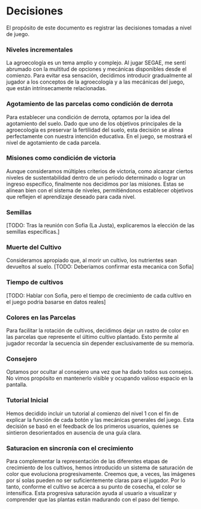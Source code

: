 # Decisiones

El propósito de este documento es registrar las decisiones tomadas a nivel de juego.

### Niveles incrementales

La agroecología es un tema amplio y complejo. Al jugar SEGAE, me sentí abrumado con la multitud de opciones y mecánicas disponibles desde el comienzo. Para evitar esa sensación, decidimos introducir gradualmente al jugador a los conceptos de la agroecología y a las mecánicas del juego, que están intrínsecamente relacionadas.

### Agotamiento de las parcelas como condición de derrota

Para establecer una condición de derrota, optamos por la idea del agotamiento del suelo. Dado que uno de los objetivos principales de la agroecología es preservar la fertilidad del suelo, esta decisión se alinea perfectamente con nuestra intención educativa. En el juego, se mostrará el nivel de agotamiento de cada parcela.

### Misiones como condición de victoria

Aunque consideramos múltiples criterios de victoria, como alcanzar ciertos niveles de sustentabilidad dentro de un período determinado o lograr un ingreso específico, finalmente nos decidimos por las misiones. Estas se alinean bien con el sistema de niveles, permitiéndonos establecer objetivos que reflejen el aprendizaje deseado para cada nivel.

### Semillas

[TODO: Tras la reunión con Sofia (La Justa), explicaremos la elección de las semillas específicas.]

### Muerte del Cultivo

Consideramos apropiado que, al morir un cultivo, los nutrientes sean devueltos al suelo.
[TODO: Deberiamos confirmar esta mecanica con Sofia]

### Tiempo de cultivos

[TODO: Hablar con Sofia, pero el tiempo de crecimiento de cada cultivo en el juego podria basarse en datos reales]

### Colores en las Parcelas

Para facilitar la rotación de cultivos, decidimos dejar un rastro de color en las parcelas que represente el último cultivo plantado. Esto permite al jugador recordar la secuencia sin depender exclusivamente de su memoria.

### Consejero

Optamos por ocultar al consejero una vez que ha dado todos sus consejos. No vimos propósito en mantenerlo visible y ocupando valioso espacio en la pantalla.

### Tutorial Inicial

Hemos decidido incluir un tutorial al comienzo del nivel 1 con el fin de explicar la función de cada botón y las mecánicas generales del juego. Esta decisión se basó en el feedback de los primeros usuarios, quienes se sintieron desorientados en ausencia de una guía clara.

### Saturacion en sincronía con el crecimiento

Para complementar la representación de las diferentes etapas de crecimiento de los cultivos, hemos introducido un sistema de saturación de color que evoluciona progresivamente. Creemos que, a veces, las imágenes por sí solas pueden no ser suficientemente claras para el jugador. Por lo tanto, conforme el cultivo se acerca a su punto de cosecha, el color se intensifica. Esta progresiva saturación ayuda al usuario a visualizar y comprender que las plantas están madurando con el paso del tiempo.